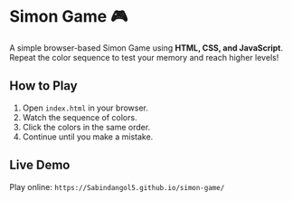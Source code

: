 # Simon Game 🎮

A simple browser-based Simon Game using **HTML, CSS, and JavaScript**.  
Repeat the color sequence to test your memory and reach higher levels!

## How to Play
1. Open `index.html` in your browser.
2. Watch the sequence of colors.
3. Click the colors in the same order.
4. Continue until you make a mistake.

## Live Demo
Play online: `https://Sabindangol5.github.io/simon-game/`

